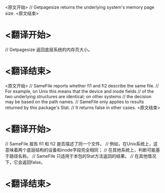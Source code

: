 
<原文开始>
// Getpagesize returns the underlying system's memory page size.
<原文结束>

# <翻译开始>
// Getpagesize 返回底层系统的内存页大小。
# <翻译结束>


<原文开始>
// SameFile reports whether fi1 and fi2 describe the same file.
// For example, on Unix this means that the device and inode fields
// of the two underlying structures are identical; on other systems
// the decision may be based on the path names.
// SameFile only applies to results returned by this package's Stat.
// It returns false in other cases.
<原文结束>

# <翻译开始>
// SameFile 报告 fi1 和 fi2 是否描述了同一个文件。
// 例如，在Unix系统上，这意味着两个底层结构的设备和inode字段完全相同；
// 在其他系统上，判断可能基于路径名称。
// SameFile 只适用于本包的Stat方法返回的结果。
// 在其他情况下，它会返回false。
# <翻译结束>

